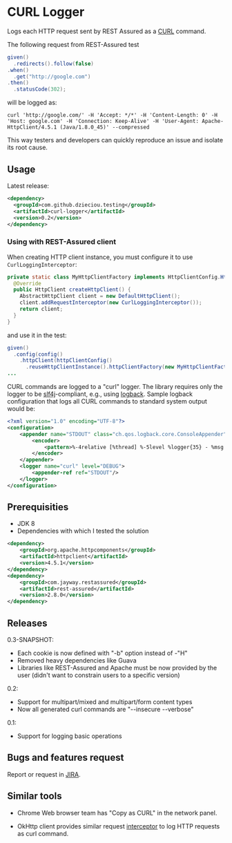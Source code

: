 # CURL Logger

Logs each HTTP request sent by REST Assured as a [CURL][1] command.

The following request from REST-Assured test
```java  
given()
  .redirects().follow(false)
.when()
  .get("http://google.com")
.then()
  .statusCode(302); 
```
will be logged as:
```
curl 'http://google.com/' -H 'Accept: */*' -H 'Content-Length: 0' -H 'Host: google.com' -H 'Connection: Keep-Alive' -H 'User-Agent: Apache-HttpClient/4.5.1 (Java/1.8.0_45)' --compressed 
```

This way testers and developers can quickly reproduce an issue and isolate its root cause. 

## Usage

Latest release:

```xml
<dependency>
  <groupId>com.github.dzieciou.testing</groupId>
  <artifactId>curl-logger</artifactId>
  <version>0.2</version>
</dependency>
```
   
### Using with REST-Assured client 
    
When creating HTTP client instance, you must configure it to use `CurlLoggingInterceptor`:
    
```java
private static class MyHttpClientFactory implements HttpClientConfig.HttpClientFactory {
  @Override
  public HttpClient createHttpClient() {
    AbstractHttpClient client = new DefaultHttpClient();
    client.addRequestInterceptor(new CurlLoggingInterceptor());
    return client;
  }
}
```    
and use it in the test:
```java  
given()
  .config(config()
    .httpClient(httpClientConfig()
      .reuseHttpClientInstance().httpClientFactory(new MyHttpClientFactory())))
...
```

CURL commands are logged to a "curl" logger. The library requires only the logger to be [slf4j][4]-compliant, e.g.,
using [logback][5]. Sample logback configuration that logs all CURL commands to standard system output would be:
```xml
<?xml version="1.0" encoding="UTF-8"?>
<configuration>
    <appender name="STDOUT" class="ch.qos.logback.core.ConsoleAppender">
        <encoder>
            <pattern>%-4relative [%thread] %-5level %logger{35} - %msg %n</pattern>
        </encoder>
    </appender>
    <logger name="curl" level="DEBUG">
        <appender-ref ref="STDOUT"/>
    </logger>
</configuration>
```

## Prerequisities

* JDK 8
* Dependencies with which I tested the solution

```xml
<dependency>
    <groupId>org.apache.httpcomponents</groupId>
    <artifactId>httpclient</artifactId>
    <version>4.5.1</version>
</dependency>
<dependency>
    <groupId>com.jayway.restassured</groupId>
    <artifactId>rest-assured</artifactId>
    <version>2.8.0</version>
</dependency>
```

## Releases

0.3-SNAPSHOT:

 * Each cookie is now defined with "-b" option instead of -"H"
 * Removed heavy dependencies like Guava
 * Libraries like REST-Assured and Apache must be now provided by the user (didn't want to constrain users to a specific version)

0.2:

 * Support for multipart/mixed and multipart/form content types
 * Now all generated curl commands are "--insecure --verbose"
 
0.1:

 * Support for logging basic operations

## Bugs and features request

Report or request in [JIRA][2].

## Similar tools
  
* Chrome Web browser team has "Copy as CURL" in the network panel.
* OkHttp client provides similar request [interceptor][3] to log HTTP requests as curl command. 


  [1]: https://curl.haxx.se/
  [2]: https://github.com/dzieciou/curl-logger/issues
  [3]: https://github.com/mrmike/Ok2Curl 
  [4]: http://www.slf4j.org/
  [5]: http://logback.qos.ch/
